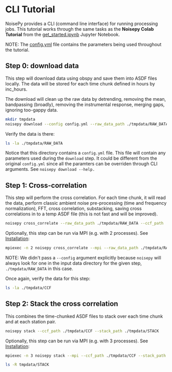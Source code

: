 # CLI Tutorial

NoisePy provides a CLI (command line interface) for running processing jobs. This tutorial works through the same tasks as the **Noisepy Colab Tutorial** from the [get_started.ipynb](get_started.ipynb) Jupyter Notebook.

NOTE: The [config.yml](./config.yml) file contains the parameters being used throughout the tutorial. 

## Step 0: download data

This step will download data using obspy and save them into ASDF files locally. The data will be stored for each time chunk defined in hours by inc_hours.

The download will clean up the raw data by detrending, removing the mean, bandpassing (broadly), removing the instrumental response, merging gaps, ignoring too-gappy data.


```sh
mkdir tmpdata
noisepy download --config config.yml --raw_data_path ./tmpdata/RAW_DATA
```

Verify the data is there:
```sh
ls -la ./tmpdata/RAW_DATA
```

Notice that this directory contains a `config.yml` file. This file will contain any parameters used during the `download` step. It could be different from the original `config.yml` since all the paramters can be overriden through CLI arguments. See `noisepy download --help.`

## Step 1: Cross-correlation

This step will perform the cross correlation. For each time chunk, it will read the data, perform classic ambient noise pre-processing (time and frequency normalization), FFT, cross correlation, substacking, saving cross correlations in to a temp ASDF file (this is not fast and will be improved).

```sh
noisepy cross_correlate --raw_data_path ./tmpdata/RAW_DATA --ccf_path ./tmpdata/CCF
```
Optionally, this step can be run via MPI (e.g. with 2 processes). See [Installation](https://github.com/noisepy/NoisePy/#installation):

```sh
mpiexec -n 2 noisepy cross_correlate --mpi --raw_data_path ./tmpdata/RAW_DATA --ccf_path ./tmpdata/CCF
```
NOTE: We didn't pass a `--config` argument explicitly because `noisepy` will always look for one in the input data directory for the given step, `./tmpdata/RAW_DATA` in this case.

Once again, verify the data for this step:
```sh
ls -la ./tmpdata/CCF
```

## Step 2: Stack the cross correlation

This combines the time-chunked ASDF files to stack over each time chunk and at each station pair.

```sh
noisepy stack --ccf_path ./tmpdata/CCF --stack_path ./tmpdata/STACK
```
Optionally, this step can be run via MPI (e.g. with 3 processes). See [Installation](https://github.com/noisepy/NoisePy/#installation):
```sh
mpiexec -n 3 noisepy stack --mpi --ccf_path ./tmpdata/CCF --stack_path ./tmpdata/STACK
```


```sh
ls -R tmpdata/STACK
```
